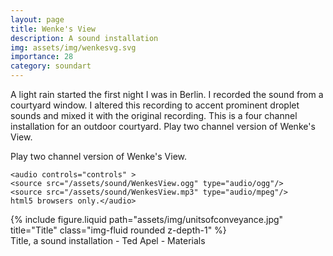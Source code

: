 ```yaml
---
layout: page
title: Wenke's View
description: A sound installation 
img: assets/img/wenkesvg.svg
importance: 28
category: soundart
---
```


A light rain started the first night I was in Berlin. I recorded the sound from a courtyard window. I altered this recording to accent prominent droplet sounds and mixed it with the original recording. This is a four channel installation for an outdoor courtyard. Play two channel version of Wenke's View.

Play two channel version of Wenke's View. 

	<audio controls="controls" >
	<source src="/assets/sound/WenkesView.ogg" type="audio/ogg"/>
	<source src="/assets/sound/WenkesView.mp3" type="audio/mpeg"/>
	html5 browsers only.</audio>
	




<div class="row">
    <div class="col-sm mt-3 mt-md-0">
        {% include figure.liquid path="assets/img/unitsofconveyance.jpg" title="Title" class="img-fluid rounded z-depth-1" %}
    </div>
</div>
<div class="caption">
    Title, a sound installation - Ted Apel - Materials

</div>



